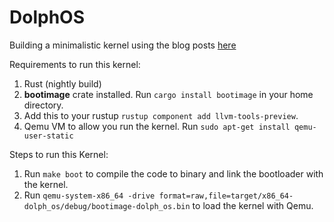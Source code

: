 # DolphOS

Building a minimalistic kernel using the blog posts [here](http://os.phil-opp.com/)

Requirements to run this kernel:

1. Rust (nightly build)
2. **bootimage** crate installed. Run `cargo install bootimage` in your home directory.
3. Add this to your rustup `rustup component add llvm-tools-preview`.
4. Qemu VM to allow you run the kernel. Run `sudo apt-get install qemu-user-static`

Steps to run this Kernel:

1. Run `make boot` to compile the code to binary and link the bootloader with the kernel.
2. Run `qemu-system-x86_64 -drive format=raw,file=target/x86_64-dolph_os/debug/bootimage-dolph_os.bin` to load the kernel with Qemu.

